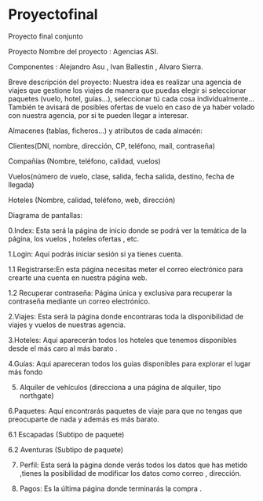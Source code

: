 # Proyectofinal
Proyecto final conjunto



Proyecto 
Nombre del proyecto : Agencias ASI. 

Componentes : Alejandro Asu , Ivan Ballestín , Alvaro Sierra. 

Breve descripción del proyecto: 
Nuestra idea es realizar una agencia de viajes que gestione los viajes de manera que puedas elegir si seleccionar paquetes (vuelo, hotel, guías…), seleccionar tú cada cosa individualmente…También te avisará de posibles ofertas de vuelo en caso de ya haber volado con nuestra agencia, por si te pueden llegar a interesar. 

Almacenes (tablas, ficheros…) y atributos de cada almacén: 

Clientes(DNI, nombre, dirección, CP, teléfono, mail, contraseña)

Compañías (Nombre, teléfono, calidad, vuelos) 

Vuelos(número de vuelo, clase, salida, fecha salida, destino, fecha de llegada)

Hoteles (Nombre, calidad, teléfono, web, dirección)



Diagrama de pantallas:

0.Index: Esta será la página de inicio donde se podrá ver la temática de la página, los vuelos , hoteles ofertas , etc.

1.Login: Aquí podrás iniciar sesión si ya tienes cuenta.

  1.1 Registrarse:En esta página necesitas meter el correo electrónico para crearte una cuenta en nuestra página web. 

  1.2 Recuperar contraseña: Página única y exclusiva para recuperar la contraseña mediante un correo electrónico.

2.Viajes: Esta será la página donde encontraras toda la disponibilidad de viajes y vuelos de nuestras agencia.

3.Hoteles: Aquí aparecerán todos los hoteles que tenemos disponibles desde el más caro al más barato .

4.Guías: Aqui apareceran todos los guias disponibles para explorar el lugar más fondo

5. Alquiler de vehículos (direcciona a una página de alquiler, tipo northgate)

6.Paquetes: Aquí encontrarás paquetes de viaje para que no tengas que 
preocuparte de nada y además es más barato.

  6.1 Escapadas (Subtipo de paquete)

  6.2 Aventuras (Subtipo de paquete)

7. Perfil: Esta será la página donde  verás todos los datos que has metido ,tienes la posibilidad de modificar los datos como correo , dirección.

8. Pagos: Es la última página donde terminarás la compra . 

